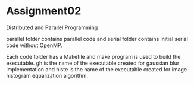 # Assignment02
Distributed and Parallel Programming

parallel folder contains parallel code and serial folder contains initial serial code without OpenMP.

Each code folder has a Makefile and make program is used to build the executable. gh is the name of the executable created for gaussian blur implementation and histe is the name of the executable created for image histogram equalization algorithm.
